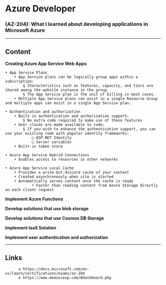 # Azure Developer

### (AZ-204): What I learned about developing applications in Microsoft Azure 
________________________
## Content

**Creating Azure App Service Web Apps**

	• App Service Plans
		• App Service plans can be logically group apps within a subscription:
			§ Characteristics such as features, capacity, and tiers are shared among the website instance in the group.
			§ The App Service plan is the unit of billing in most cases.
		• Multiple App Service plans can exist in a single Resource Group and multiple apps can exist in a single App Service plan.
		
	• Authentication and authorization
		• Built-in authentication and authorization support:
			§ No extra code required to make use of these features
		• User claims are made available to code:
			§ If you wish to enhance the authentication support, you can use your existing code with popular identity frameworks:
				□ ASP.NET Identity
				□ Server variables
		• Built-in token store

	• Azure App Service Hybrid Connections
		• Enables access to resources in other networks

	• Azure App Service Local Cache
		• Provides a write-but-discard cache of your content
		• Created asynchronously when site is started
		• Automatically serves content once the cache is ready
                • Faster than reading content from Azure Storage directly on each client request

**Implement Azure Functions**

**Develop solutions that use blob storage**

**Develop solutions that use Cosmos DB Storage**

**Implement IaaS Solution**

**Implement user authentication and authorization**
          
________________________
## Links

          o https://docs.microsoft.com/en-us/learn/certifications/exams/az-204
          o https://www.measureup.com/#dashboard.php
